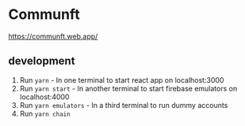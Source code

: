 # Communft

https://communft.web.app/

## development

1.  Run `yarn`  - In one terminal to start react app on localhost:3000
2.  Run `yarn start` - In another terminal to start firebase emulators on localhost:4000
3.  Run `yarn emulators` - In a third terminal to run dummy accounts
4.  Run `yarn chain`
